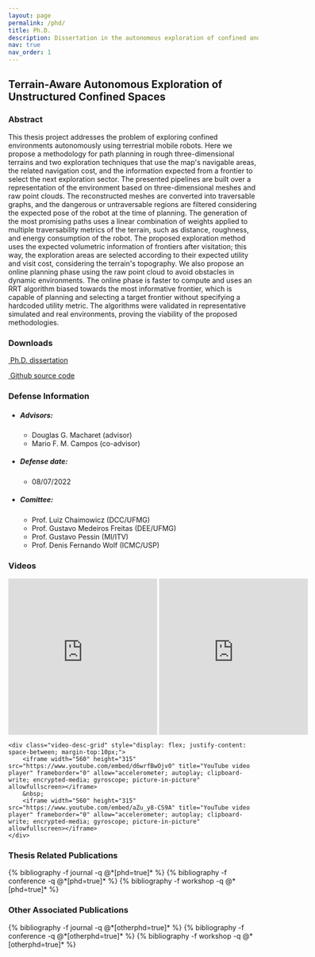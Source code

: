 ```yaml
---
layout: page
permalink: /phd/
title: Ph.D.
description: Dissertation in the autonomous exploration of confined and subterranean spaces
nav: true
nav_order: 1
---
```


<div>
    <h2>Terrain-Aware Autonomous Exploration of Unstructured Confined Spaces</h2>
<div>

<div class="publications">
    <h3>Abstract</h3>
    This thesis project addresses the problem of exploring confined environments autonomously using terrestrial mobile robots. Here we propose a methodology for path planning in rough three-dimensional terrains and two exploration techniques that use the map's navigable areas, the related navigation cost, and the information expected from a frontier to select the next exploration sector. The presented pipelines are built over a representation of the environment based on three-dimensional meshes and raw point clouds. The reconstructed meshes are converted into traversable graphs, and the dangerous or untraversable regions are filtered considering the expected pose of the robot at the time of planning. The generation of the most promising paths uses a linear combination of weights applied to multiple traversability metrics of the terrain, such as distance, roughness, and energy consumption of the robot. The proposed exploration method uses the expected volumetric information of frontiers after visitation; this way, the exploration areas are selected according to their expected utility and visit cost, considering the terrain's topography. We also propose an online planning phase using the raw point cloud to avoid obstacles in dynamic environments. The online phase is faster to compute and uses an RRT algorithm biased towards the most informative frontier, which is capable of planning and selecting a target frontier without specifying a hardcoded utility metric. The algorithms were validated in representative simulated and real environments, proving the viability of the proposed methodologies.
</div>

<div class="publications">
    <h3>Downloads</h3>
    <p><i class="fa fa-book" aria-hidden="true"></i><a href="https://homepages.dcc.ufmg.br/~hector.azpurua/phd_dissertation_jul22_hector_azpurua.pdf">&nbsp;Ph.D. dissertation</a></p>
    <p><i class="fab fa-github-alt" aria-hidden="true"></i><a href="https://github.com/verlab/terrain_aware_exploration">&nbsp;Github source code</a></p>
</div>

<div class="publications">
    <h3>Defense Information</h3>
    <div>
        <ul class="card-text font-weight-light list-group list-group-flush">
            <li class="list-group-item">
                <h5 class="font-italic">Advisors:</h5>
                <ul class="subitems">
                    <li><span class="subitem">Douglas G. Macharet (advisor)</span></li>
                    <li><span class="subitem">Mario F. M. Campos (co-advisor)</span></li>
                </ul>
            </li>
            <li class="list-group-item">
                <h5 class="font-italic">Defense date:</h5>
                <ul class="subitems">
                    <li><span class="subitem">08/07/2022</span></li>
                </ul>
            </li>
            <li class="list-group-item">
                <h5 class="font-italic">Comittee:</h5>
                <ul class="subitems">
                    <li><span class="subitem">Prof. Luiz Chaimowicz (DCC/UFMG)</span></li>
                    <li><span class="subitem">Prof. Gustavo Medeiros Freitas (DEE/UFMG)</span></li>
                    <li><span class="subitem">Prof. Gustavo Pessin (MI/ITV)</span></li>
                    <li><span class="subitem">Prof. Denis Fernando Wolf (ICMC/USP)</span></li>
                </ul>
            </li>
        </ul>
    </div>

</div>

<div class="publications">
    <h3>Videos</h3>
    <div class="video-desc-grid" style="display: flex; justify-content: space-between;">
        <iframe width="560" height="315" src="https://www.youtube.com/embed/yXycgBDhSME" title="YouTube video player" frameborder="0" allow="accelerometer; autoplay; clipboard-write; encrypted-media; gyroscope; picture-in-picture" allowfullscreen></iframe>
        &nbsp;
        <iframe width="560" height="315" src="https://www.youtube.com/embed/Otboyqh6GWI" title="YouTube video player" frameborder="0" allow="accelerometer; autoplay; clipboard-write; encrypted-media; gyroscope; picture-in-picture" allowfullscreen></iframe>
    </div>
    
    <div class="video-desc-grid" style="display: flex; justify-content: space-between; margin-top:10px;">
        <iframe width="560" height="315" src="https://www.youtube.com/embed/d6wrfBwOjv0" title="YouTube video player" frameborder="0" allow="accelerometer; autoplay; clipboard-write; encrypted-media; gyroscope; picture-in-picture" allowfullscreen></iframe>
        &nbsp;
        <iframe width="560" height="315" src="https://www.youtube.com/embed/aZu_y8-CS9A" title="YouTube video player" frameborder="0" allow="accelerometer; autoplay; clipboard-write; encrypted-media; gyroscope; picture-in-picture" allowfullscreen></iframe>
    </div>
</div>

<div class="publications">
    <h3>Thesis Related Publications</h3>
    {% bibliography -f journal -q @*[phd=true]* %}
    {% bibliography -f conference -q @*[phd=true]* %}
    {% bibliography -f workshop -q @*[phd=true]* %}
</div>

<div class="publications">
    <h3>Other Associated Publications</h3>
    {% bibliography -f journal -q @*[otherphd=true]* %}
    {% bibliography -f conference -q @*[otherphd=true]* %}
    {% bibliography -f workshop -q @*[otherphd=true]* %}
</div>